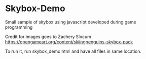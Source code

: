 # Skybox-Demo
Small sample of skybox using javascript developed during game programming

Credit for images goes to Zachery Slocum
https://opengameart.org/content/skiingpenguins-skybox-pack

To run it, run skybox_demo.html and have all files in same location.
